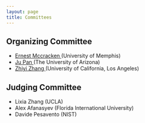 ```yaml
---
layout: page
title: Committees
---
```


## Organizing Committee

- [ Ernest Mccracken ](mailto:emccrckn@memphis.edu) (University of Memphis)
- [ Ju Pan ](mailto:pjokk722@email.arizona.edu)(The University of Arizona)   
- [ Zhiyi Zhang ](mailto:zhiyi@cs.ucla.edu ) (University of California, Los Angeles)   

## Judging Committee

- Lixia Zhang (UCLA)
- Alex Afanasyev (Florida International University)
- Davide Pesavento (NIST)

<!--
- Alex Afanasyev (Florida International University)
- Jeff Burke (UCLA REMAP)
- Lan Wang (University of Memphis)
- Lixia Zhang (University of California, Los Angeles)
-->

